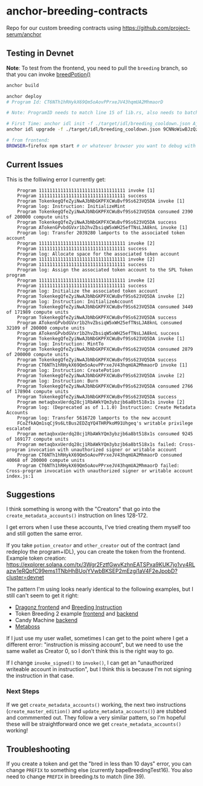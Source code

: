 # anchor-breeding-contracts
Repo for our custom breeding contracts using https://github.com/project-serum/anchor

## Testing in Devnet

**Note**: To test from the frontend, you need to pull the `breeding` branch, so that you can invoke [breedPotion()](https://github.com/gabrielhicks/bape/pull/3/files#diff-789710c84584424e11991c5dadd0c97bfcaa31bd3eb1e255f75db316554211afR163-R220)

```bash
anchor build

anchor deploy
# Program Id: CT6NTh1hRHykX69Qm5oAovPPrxeJV43hqmUA2MhmaorD

# Note: ProgramID needs to match line 15 of lib.rs, also needs to batch BREEDING_PROGRAM_ID in breeding.ts of front-end

# First Time: anchor idl init -f ./target/idl/breeding_cooldown.json Ajg8yy4gNuLwMWdH1k7sWVNaZb3nMu4wMHY8YED4iY6Y
anchor idl upgrade -f ./target/idl/breeding_cooldown.json 9CNNoWiwBJzQzW72ycRvZyFQLqkyiN4TkmzmNooiTBsw

# from frontend:
BROWSER=firefox npm start # or whatever browser you want to debug with

```

## Current Issues

This is the folliwing error I currently get:
```Transaction simulation failed: Error processing Instruction 4: Cross-program invocation with unauthorized signer or writable account 
    Program 11111111111111111111111111111111 invoke [1]
    Program 11111111111111111111111111111111 success
    Program TokenkegQfeZyiNwAJbNbGKPFXCWuBvf9Ss623VQ5DA invoke [1]
    Program log: Instruction: InitializeMint
    Program TokenkegQfeZyiNwAJbNbGKPFXCWuBvf9Ss623VQ5DA consumed 2390 of 200000 compute units
    Program TokenkegQfeZyiNwAJbNbGKPFXCWuBvf9Ss623VQ5DA success
    Program ATokenGPvbdGVxr1b2hvZbsiqW5xWH25efTNsLJA8knL invoke [1]
    Program log: Transfer 2039280 lamports to the associated token account
    Program 11111111111111111111111111111111 invoke [2]
    Program 11111111111111111111111111111111 success
    Program log: Allocate space for the associated token account
    Program 11111111111111111111111111111111 invoke [2]
    Program 11111111111111111111111111111111 success
    Program log: Assign the associated token account to the SPL Token program
    Program 11111111111111111111111111111111 invoke [2]
    Program 11111111111111111111111111111111 success
    Program log: Initialize the associated token account
    Program TokenkegQfeZyiNwAJbNbGKPFXCWuBvf9Ss623VQ5DA invoke [2]
    Program log: Instruction: InitializeAccount
    Program TokenkegQfeZyiNwAJbNbGKPFXCWuBvf9Ss623VQ5DA consumed 3449 of 171989 compute units
    Program TokenkegQfeZyiNwAJbNbGKPFXCWuBvf9Ss623VQ5DA success
    Program ATokenGPvbdGVxr1b2hvZbsiqW5xWH25efTNsLJA8knL consumed 32109 of 200000 compute units
    Program ATokenGPvbdGVxr1b2hvZbsiqW5xWH25efTNsLJA8knL success
    Program TokenkegQfeZyiNwAJbNbGKPFXCWuBvf9Ss623VQ5DA invoke [1]
    Program log: Instruction: MintTo
    Program TokenkegQfeZyiNwAJbNbGKPFXCWuBvf9Ss623VQ5DA consumed 2879 of 200000 compute units
    Program TokenkegQfeZyiNwAJbNbGKPFXCWuBvf9Ss623VQ5DA success
    Program CT6NTh1hRHykX69Qm5oAovPPrxeJV43hqmUA2MhmaorD invoke [1]
    Program log: Instruction: CreatePotion
    Program TokenkegQfeZyiNwAJbNbGKPFXCWuBvf9Ss623VQ5DA invoke [2]
    Program log: Instruction: Burn
    Program TokenkegQfeZyiNwAJbNbGKPFXCWuBvf9Ss623VQ5DA consumed 2766 of 178904 compute units
    Program TokenkegQfeZyiNwAJbNbGKPFXCWuBvf9Ss623VQ5DA success
    Program metaqbxxUerdq28cj1RbAWkYQm3ybzjb6a8bt518x1s invoke [2]
    Program log: (Deprecated as of 1.1.0) Instruction: Create Metadata Accounts
    Program log: Transfer 5616720 lamports to the new account
    FCoZfkAQm1sqCj9s6LtBus2EDZqYQ4THRPkoM91Uhgeq's writable privilege escalated
    Program metaqbxxUerdq28cj1RbAWkYQm3ybzjb6a8bt518x1s consumed 9245 of 169177 compute units
    Program metaqbxxUerdq28cj1RbAWkYQm3ybzjb6a8bt518x1s failed: Cross-program invocation with unauthorized signer or writable account
    Program CT6NTh1hRHykX69Qm5oAovPPrxeJV43hqmUA2MhmaorD consumed 40068 of 200000 compute units
    Program CT6NTh1hRHykX69Qm5oAovPPrxeJV43hqmUA2MhmaorD failed: Cross-program invocation with unauthorized signer or writable account index.js:1
```

## Suggestions
I think something is wrong with the "Creators" that go into the `create_metadata_accounts()` instruction on lines 128-172.


I get errors when I use these accounts, I've tried creating them myself too and still gotten the same error. 

If you take `potion_creator` and `other_creator` out of the contract (and redeploy the program+IDL), you can create the token from the frontend. Example token creation: https://explorer.solana.com/tx/3Wgr2FztfGwvKzhnEATSPxa9KUK7jo1vy4RLazw1eRQpfC99ems1TNbHhBUojYVwbBKSEP2mEzgi1aV4F2eJpobD?cluster=devnet

The pattern I'm using looks nearly identical to the following examples, but I still can't seem to get it right:

- [Dragonz frontend](https://github.com/gabrielhicks/bapeBreeding/blob/master/src/contracts/breeding.ts#L205-L271) and [Breeding Instruction](https://explorer.solana.com/tx/g5fg51XveddE1MyU3GsEUpU6e3vUz1BhWNBvye6hBziDZbKsBv4H1UjLEKr1rjLFtABt6YNM6TBBoMzDxtQ5td5)
- Token Breeding 2 example [frontend](https://github.com/gabrielhicks/tokenBreeding2/blob/main/potion-breeding-client-v2/src/main.rs#L324-L356) and [backend](https://github.com/gabrielhicks/tokenBreeding2/blob/main/potion-breeding-contract-v2/src/lib.rs#L620-L647)
- Candy Machine [backend](https://github.com/metaplex-foundation/metaplex-program-library/blob/master/nft-candy-machine/program/src/lib.rs#L316-L334)
- [Metaboss](https://github.com/samuelvanderwaal/metaboss/blob/edeb9acdb63dc53278c66ffec4d0509b8304c5b7/src/mint.rs#L283-L297)

If I just use my user wallet, sometimes I can get to the point where I get a different error: "instruction is missing account", but we need to use the same wallet as Creator 0, so I don't think this is the right way to go.

If I change `invoke_signed()` to `invoke()`, I can get an "unauthorized writeable account in instruction", but I think this is because I'm not signing the instruction in that case.

### Next Steps
If we get `create_metadata_accounts()` working, the next two instructions (`create_master_edition()` and `update_metadata_accounts()`) are stubbed and commmented out. 
They follow a very similar pattern, so I'm hopeful these will be straightforward once we get `create_metadata_accounts()` working!

## Troubleshooting

If you create a token and get the "bred in less than 10 days" error, you can change `PREFIX` to something else (currently bapeBreedingTest16). You also need to change `PREFIX` in breeding.ts to match (line 39).
